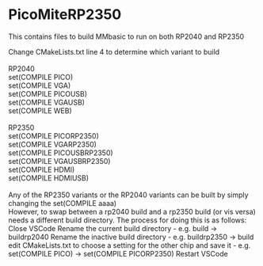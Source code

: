 # PicoMiteRP2350
This contains files to build MMbasic to run on both RP2040 and RP2350

Change CMakeLists.txt line 4 to determine which variant to build<br>
<br>
RP2040<br>
set(COMPILE PICO)<br>
set(COMPILE VGA)<br>
set(COMPILE PICOUSB)<br>
set(COMPILE VGAUSB)<br>
set(COMPILE WEB)<br>
<br>
RP2350<br>
set(COMPILE PICORP2350)<br>
set(COMPILE VGARP2350)<br>
set(COMPILE PICOUSBRP2350)<br>
set(COMPILE VGAUSBRP2350)<br>
set(COMPILE HDMI)<br>
set(COMPILE HDMIUSB)<br>
<br>
Any of the RP2350 variants or the RP2040 variants can be built by simply changing the set(COMPILE aaaa)<br>
However, to swap between a rp2040 build and a rp2350 build (or vis versa) needs a different build directory.
The process for doing this is as follows:<br>
Close VSCode
Rename the current build directory - e.g. build -> buildrp2040
Rename the inactive build directory - e.g. buildrp2350 -> build
edit CMakeLists.txt to choose a setting for the other chip and save it - e.g.  set(COMPILE PICO) -> set(COMPILE PICORP2350)
Restart VSCode

